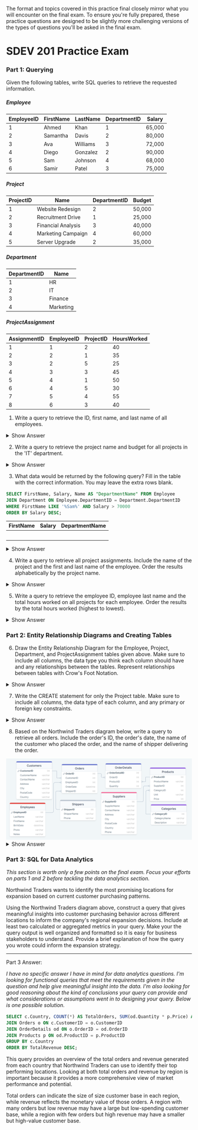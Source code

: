 
The format and topics covered in this practice final closely mirror what you will encounter on the final exam. To ensure you're fully prepared, these practice questions are designed to be slightly more challenging versions of the types of questions you'll be asked in the final exam.

# SDEV 201 Practice Exam

### Part 1: Querying

Given the following tables, write SQL queries to retrieve the requested information.
##### Employee

| EmployeeID | FirstName | LastName | DepartmentID | Salary |
| ---------- | --------- | -------- | ------------ | ------ |
| 1          | Ahmed     | Khan     | 1            | 65,000 |
| 2          | Samantha  | Davis    | 2            | 80,000 |
| 3          | Ava       | Williams | 3            | 72,000 |
| 4          | Diego     | Gonzalez | 2            | 90,000 |
| 5          | Sam       | Johnson  | 4            | 68,000 |
| 6          | Samir     | Patel    | 3            | 75,000 |

##### Project

| ProjectID | Name               | DepartmentID | Budget |
| --------- | ------------------ | ------------ | ------ |
| 1         | Website Redesign   | 2            | 50,000 |
| 2         | Recruitment Drive  | 1            | 25,000 |
| 3         | Financial Analysis | 3            | 40,000 |
| 4         | Marketing Campaign | 4            | 60,000 |
| 5         | Server Upgrade     | 2            | 35,000 |

##### Department

| DepartmentID | Name      |
| ------------ | --------- |
| 1            | HR        |
| 2            | IT        |
| 3            | Finance   |
| 4            | Marketing |

##### ProjectAssignment

| AssignmentID | EmployeeID | ProjectID | HoursWorked |
| ------------ | ---------- | --------- | ----------- |
| 1            | 1          | 2         | 40          |
| 2            | 2          | 1         | 35          |
| 3            | 2          | 5         | 25          |
| 4            | 3          | 3         | 45          |
| 5            | 4          | 1         | 50          |
| 6            | 4          | 5         | 30          |
| 7            | 5          | 4         | 55          |
| 8            | 6          | 3         | 40          |

1. Write a query to retrieve the ID, first name, and last name of all employees.

<details>
<summary>Show Answer</summary>
SELECT EmployeeID, FirstName, LastName FROM Employee;
</details>

2. Write a query to retrieve the project name and budget for all projects in the 'IT' department.

<details>
<summary>Show Answer</summary>
<p>SELECT Project.Name, Budget FROM Project</p>
<p>JOIN Department ON Project.DepartmentID = Department.DepartmentID</p>
<p>WHERE Department.Name = 'IT';</p>
</details>

3. What data would be returned by the following query? Fill in the table with the correct information. You may leave the extra rows blank.

```sql
SELECT FirstName, Salary, Name AS "DepartmentName" FROM Employee
JOIN Department ON Employee.DepartmentID = Department.DepartmentID
WHERE FirstName LIKE '%Sam%' AND Salary > 70000
ORDER BY Salary DESC;
```

| FirstName | Salary | DepartmentName |
| --------- | ------ | -------------- |
|           |        |                |
|           |        |                |
|           |        |                |
|           |        |                |
|           |        |                |

<details>
<summary>Show Answer</summary>
<p>FirstName | Salary | DepartmentName</p>
<p>Samantha | 80,000 | IT</p>
<p>Samir | 75,000 | Finance</p>
</details>

4. Write a query to retrieve all project assignments. Include the name of the project and the first and last name of the employee. Order the results alphabetically by the project name.

<details>
<summary>Show Answer</summary>
<p>SELECT Name AS ProjectName, FirstName, LastName FROM ProjectAssignment</p>
<p>JOIN Project ON ProjectAssignment.ProjectID = Project.ProjectID</p>
<p>JOIN Employee ON ProjectAssignment.EmployeeID = Employee.EmployeeID</p>
<p>ORDER BY Project.Name ASC;</p>
</details>

5. Write a query to retrieve the employee ID, employee last name and the total hours worked on all projects for each employee. Order the results by the total hours worked (highest to lowest).

<details>
<summary>Show Answer</summary>
<p>SELECT Employee.EmployeeID, LastName, SUM(HoursWorked) AS TotalHours FROM ProjectAssignment</p>
<p>JOIN Employee ON ProjectAssignment.EmployeeID = Employee.EmployeeID</p>
<p>JOIN Project ON ProjectAssignment.ProjectID = Project.ProjectID</p>
<p>GROUP BY Employee.EmployeeID</p>
<p>ORDER BY TotalHours DESC;</p>
</details>

### Part 2: Entity Relationship Diagrams and Creating Tables

6. Draw the Entity Relationship Diagram for the Employee, Project, Department, and ProjectAssignment tables given above. Make sure to include all columns, the data type you think each column should have and any relationships between the tables. Represent relationships between tables with Crow's Foot Notation.

<details>
<summary>Show Answer</summary>
<img src="https://raw.githubusercontent.com/kellerflint/Class-Intro-SQL/hugo/content/SQL-Files/Images/PracticeExamDiagramKey.png">
</details>

7. Write the CREATE statement for only the Project table. Make sure to include all columns, the data type of each column, and any primary or foreign key constraints.

<details>
<summary>Show Answer</summary>
<p>CREATE TABLE Project (</p>
<p>    &emsp;ProjectID INT PRIMARY KEY,</p>
<p>    &emsp;Name VARCHAR(100) NOT NULL,</p>
<p>    &emsp;DepartmentID INT NULL,</p>
<p>    &emsp;Budget INT NOT NULL,</p>
<p>    &emsp;FOREIGN KEY (DepartmentID) REFERENCES Department(DepartmentID)</p>
<p>);</p>
<p>Note: Assign columns to be NULL or NOT NULL according to your best judgement.<p>
</details>

8. Based on the Northwind Traders diagram below, write a query to retrieve all orders. Include the order's ID, the order's date, the name of the customer who placed the order, and the name of shipper delivering the order.

<img src="https://raw.githubusercontent.com/kellerflint/Class-Intro-SQL/hugo/content/SQL-Files/NorthwindERD.png">

<details>
<summary>Show Answer</summary>
<p>SELECT OrderID, OrderDate, CustomerName, ShipperName FROM Orders</p>
<p>JOIN Customers ON Orders.CustomerID = Customers.CustomerID</p>
<p>JOIN Shippers ON Orders.ShipperID = Shipper.ShipperID</p>
</details>

### Part 3: SQL for Data Analytics

*This section is worth only a few points on the final exam. Focus your efforts on parts 1 and 2 before tackling the data analytics section.*

Northwind Traders wants to identify the most promising locations for expansion based on current customer purchasing patterns.

Using the Northwind Traders diagram above, construct a query that gives meaningful insights into customer purchasing behavior across different locations to inform the company's regional expansion decisions. Include at least two calculated or aggregated metrics in your query. Make your the query output is well organized and formatted so it is easy for business stakeholders to understand. Provide a brief explanation of how the query you wrote could inform the expansion strategy.

---

Part 3 Answer:

*I have no specific answer I have in mind for data analytics questions. I'm looking for functional queries that meet the requirements given in the question and help give meaningful insight into the data. I'm also looking for good reasoning about the kind of conclusions your query can provide and what considerations or assumptions went in to designing your query. Below is one possible solution.*

```sql
SELECT c.Country, COUNT(*) AS TotalOrders, SUM(od.Quantity * p.Price) AS TotalRevenue FROM Customers c
JOIN Orders o ON c.CustomerID = o.CustomerID
JOIN OrderDetails od ON o.OrderID = od.OrderID
JOIN Products p ON od.ProductID = p.ProductID
GROUP BY c.Country
ORDER BY TotalRevenue DESC;
```

This query provides an overview of the total orders and revenue generated from each country that Northwind Traders can use to identify their top performing locations. Looking at both total orders and revenue by region is important because it provides a more comprehensive view of market performance and potential.

Total orders can indicate the size of size customer base in each region, while revenue reflects the monetary value of those orders. A region with many orders but low revenue may have a large but low-spending customer base, while a region with few orders but high revenue may have a smaller but high-value customer base.